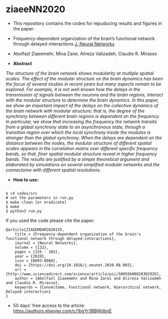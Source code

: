 # ziaeeNN2020
-  This repository contains the codes for repuducing results and figures in the paper: 
-  Frequency-dependent organization of the brain’s functional network through delayed-interactions [J. Neural Networks](https://www.researchgate.net/publication/343780297_Frequency-dependent_organization_of_the_brain's_functional_network_through_delayed-interactions) 
- Abolfazl Ziaeemehr, Mina Zarei, Alireza Valizadeh, Claudio R. Mirasso

-  **Abstract**

*The structure of the brain network shows modularity at multiple spatial scales. The effect of the modular structure on the brain dynamics has been the focus of several studies in recent years but many aspects remain to be explored. For example, it is not well-known how the delays in the transmission of signals between the neurons and the brain regions, interact with the modular structure to determine the brain dynamics. In this paper, we show an important impact of the delays on the collective dynamics of the brain network with modular structure; that is, the degree of the synchrony between different brain regions is dependent on the frequency. In particular, we show that increasing the frequency the network transits from a global synchrony state to an asynchronous state, through a transition region over which the local synchrony inside the modules is stronger than the global synchrony. When the delays are dependent on the distance between the nodes, the modular structure of different spatial scales appears in the correlation matrix over different specific frequency bands, so that, finer spatial modular structure reveal in higher frequency bands. The results are justified by a simple theoretical argument and elaborated by simulations on several simplified modular networks and the connectome with different spatial resolutions.*

-  **How to use:**
```

$ cd codes/src
# set the parameters in run.py
$ make clean [or eradicate]
$ make 
$ python3 run.py
```

If you used the code please cite the paper:
```
@article{ZIAEEMEHR2020155,
	title = {Frequency-dependent organization of the brain's functional network through delayed-interactions},
	journal = {Neural Networks},
	volume = {132},
	pages = {155 - 165},
	year = {2020},
	issn = {0893-6080},
	doi = {https://doi.org/10.1016/j.neunet.2020.08.003},
	url = {http://www.sciencedirect.com/science/article/pii/S0893608020302926},
	author = {Abolfazl Ziaeemehr and Mina Zarei and Alireza Valizadeh and Claudio R. Mirasso},
	keywords = {Connectome, Functional network, Hierarchical network, Delayed interaction}
}
```

-  50 days' free access to the article: https://authors.elsevier.com/c/1bgYr3BBjKdbnE

